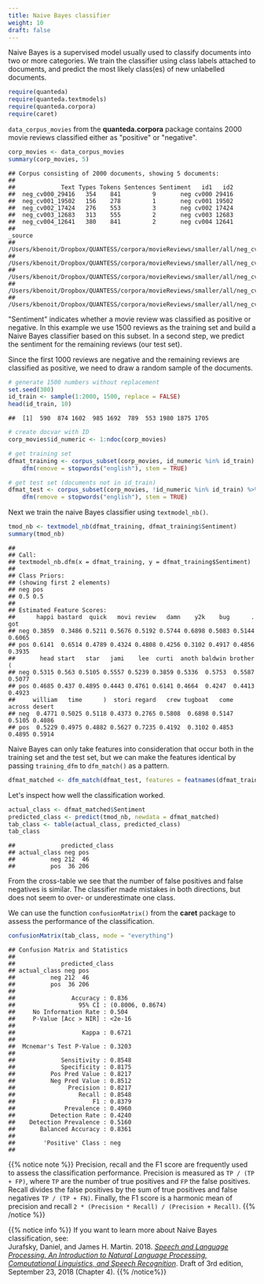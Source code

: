 ```yaml
---
title: Naive Bayes classifier
weight: 10
draft: false
---
```


Naive Bayes is a supervised model usually used to classify documents into two or more categories. We train the classifier using class labels attached to documents, and predict the most likely class(es) of new unlabelled documents.


```r
require(quanteda)
require(quanteda.textmodels)
require(quanteda.corpora)
require(caret)
```

`data_corpus_movies` from the **quanteda.corpora** package contains 2000 movie reviews classified either as "positive" or "negative".


```r
corp_movies <- data_corpus_movies
summary(corp_movies, 5)
```

```
## Corpus consisting of 2000 documents, showing 5 documents:
## 
##             Text Types Tokens Sentences Sentiment   id1   id2
##  neg_cv000_29416   354    841         9       neg cv000 29416
##  neg_cv001_19502   156    278         1       neg cv001 19502
##  neg_cv002_17424   276    553         3       neg cv002 17424
##  neg_cv003_12683   313    555         2       neg cv003 12683
##  neg_cv004_12641   380    841         2       neg cv004 12641
##                                                                               _source
##  /Users/kbenoit/Dropbox/QUANTESS/corpora/movieReviews/smaller/all/neg_cv000_29416.txt
##  /Users/kbenoit/Dropbox/QUANTESS/corpora/movieReviews/smaller/all/neg_cv001_19502.txt
##  /Users/kbenoit/Dropbox/QUANTESS/corpora/movieReviews/smaller/all/neg_cv002_17424.txt
##  /Users/kbenoit/Dropbox/QUANTESS/corpora/movieReviews/smaller/all/neg_cv003_12683.txt
##  /Users/kbenoit/Dropbox/QUANTESS/corpora/movieReviews/smaller/all/neg_cv004_12641.txt
```

"Sentiment" indicates whether a movie review was classified as positive or negative. In this example we use 1500 reviews as the training set and build a Naive Bayes classifier based on this subset. In a second step, we predict the sentiment for the remaining reviews (our test set).

Since the first 1000 reviews are negative and the remaining reviews are classified as positive, we need to draw a random sample of the documents.


```r
# generate 1500 numbers without replacement
set.seed(300)
id_train <- sample(1:2000, 1500, replace = FALSE)
head(id_train, 10)
```

```
##  [1]  590  874 1602  985 1692  789  553 1980 1875 1705
```

```r
# create docvar with ID
corp_movies$id_numeric <- 1:ndoc(corp_movies)

# get training set
dfmat_training <- corpus_subset(corp_movies, id_numeric %in% id_train) %>%
    dfm(remove = stopwords("english"), stem = TRUE)

# get test set (documents not in id_train)
dfmat_test <- corpus_subset(corp_movies, !id_numeric %in% id_train) %>%
    dfm(remove = stopwords("english"), stem = TRUE)
```

Next we train the naive Bayes classifier using `textmodel_nb()`.


```r
tmod_nb <- textmodel_nb(dfmat_training, dfmat_training$Sentiment)
summary(tmod_nb)
```

```
## 
## Call:
## textmodel_nb.dfm(x = dfmat_training, y = dfmat_training$Sentiment)
## 
## Class Priors:
## (showing first 2 elements)
## neg pos 
## 0.5 0.5 
## 
## Estimated Feature Scores:
##      happi bastard  quick   movi review   damn    y2k    bug      .    got
## neg 0.3859  0.3486 0.5211 0.5676 0.5192 0.5744 0.6898 0.5083 0.5144 0.6065
## pos 0.6141  0.6514 0.4789 0.4324 0.4808 0.4256 0.3102 0.4917 0.4856 0.3935
##       head start   star   jami    lee  curti  anoth baldwin brother      (
## neg 0.5315 0.563 0.5105 0.5557 0.5239 0.3859 0.5336  0.5753  0.5587 0.5077
## pos 0.4685 0.437 0.4895 0.4443 0.4761 0.6141 0.4664  0.4247  0.4413 0.4923
##     william   time      )  stori regard   crew tugboat   come across desert
## neg  0.4771 0.5025 0.5118 0.4373 0.2765 0.5808  0.6898 0.5147 0.5105 0.4086
## pos  0.5229 0.4975 0.4882 0.5627 0.7235 0.4192  0.3102 0.4853 0.4895 0.5914
```


Naive Bayes can only take features into consideration that occur both in the training set and the test set, but we can make the features identical by passing `training_dfm` to `dfm_match()` as a pattern.


```r
dfmat_matched <- dfm_match(dfmat_test, features = featnames(dfmat_training))
```

Let's inspect how well the classification worked.


```r
actual_class <- dfmat_matched$Sentiment
predicted_class <- predict(tmod_nb, newdata = dfmat_matched)
tab_class <- table(actual_class, predicted_class)
tab_class
```

```
##             predicted_class
## actual_class neg pos
##          neg 212  46
##          pos  36 206
```

From the cross-table we see that the number of false positives and false negatives is similar. The classifier made mistakes in both directions, but does not seem to over- or underestimate one class.

We can use the function `confusionMatrix()` from the **caret** package to assess the performance of the classification.


```r
confusionMatrix(tab_class, mode = "everything")
```

```
## Confusion Matrix and Statistics
## 
##             predicted_class
## actual_class neg pos
##          neg 212  46
##          pos  36 206
##                                           
##                Accuracy : 0.836           
##                  95% CI : (0.8006, 0.8674)
##     No Information Rate : 0.504           
##     P-Value [Acc > NIR] : <2e-16          
##                                           
##                   Kappa : 0.6721          
##                                           
##  Mcnemar's Test P-Value : 0.3203          
##                                           
##             Sensitivity : 0.8548          
##             Specificity : 0.8175          
##          Pos Pred Value : 0.8217          
##          Neg Pred Value : 0.8512          
##               Precision : 0.8217          
##                  Recall : 0.8548          
##                      F1 : 0.8379          
##              Prevalence : 0.4960          
##          Detection Rate : 0.4240          
##    Detection Prevalence : 0.5160          
##       Balanced Accuracy : 0.8361          
##                                           
##        'Positive' Class : neg             
## 
```

{{% notice note %}}
Precision, recall and the F1 score are frequently used to assess the classification performance. Precision is measured as `TP / (TP + FP)`, where `TP` are the number of true positives and  `FP`  the false positives. Recall divides the false positives by the sum of true positives and false negatives `TP / (TP + FN)`. Finally, the F1 score is a harmonic mean of precision and recall `2 * (Precision * Recall) / (Precision + Recall)`.
{{% /notice %}}

{{% notice info %}}
If you want to learn more about Naive Bayes classification, see:  
Jurafsky, Daniel, and James H. Martin. 2018. [_Speech and Language Processing. An Introduction to Natural Language Processing, Computational Linguistics, and Speech Recognition_](https://web.stanford.edu/~jurafsky/slp3/4.pdf). Draft of 3rd edition, September 23, 2018 (Chapter 4). 
{{% /notice%}}
